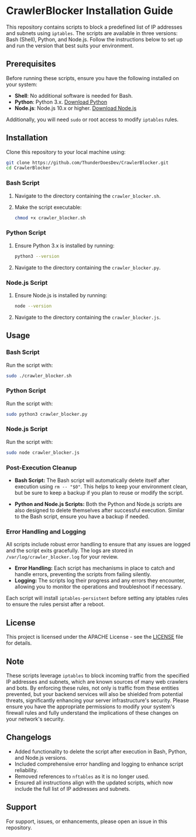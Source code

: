 # CrawlerBlocker Installation Guide

This repository contains scripts to block a predefined list of IP addresses and subnets using `iptables`. The scripts are available in three versions: Bash (Shell), Python, and Node.js. Follow the instructions below to set up and run the version that best suits your environment.

## Prerequisites

Before running these scripts, ensure you have the following installed on your system:
- **Shell**: No additional software is needed for Bash.
- **Python**: Python 3.x. [Download Python](https://www.python.org/downloads/)
- **Node.js**: Node.js 10.x or higher. [Download Node.js](https://nodejs.org/en/download/)

Additionally, you will need `sudo` or root access to modify `iptables` rules.

## Installation

Clone this repository to your local machine using:

```bash
git clone https://github.com/ThunderDoesDev/CrawlerBlocker.git
cd CrawlerBlocker
```

### Bash Script

1. Navigate to the directory containing the `crawler_blocker.sh`.
2. Make the script executable:

    ```bash
    chmod +x crawler_blocker.sh
    ```

### Python Script

1. Ensure Python 3.x is installed by running:

    ```bash
    python3 --version
    ```

2. Navigate to the directory containing the `crawler_blocker.py`.

### Node.js Script

1. Ensure Node.js is installed by running:

    ```bash
    node --version
    ```

2. Navigate to the directory containing the `crawler_blocker.js`.

## Usage

### Bash Script

Run the script with:

```bash
sudo ./crawler_blocker.sh
```

### Python Script

Run the script with:

```bash
sudo python3 crawler_blocker.py
```

### Node.js Script

Run the script with:

```bash
sudo node crawler_blocker.js
```

### Post-Execution Cleanup

- **Bash Script:** The Bash script will automatically delete itself after execution using `rm -- "$0"`. This helps to keep your environment clean, but be sure to keep a backup if you plan to reuse or modify the script.
  
- **Python and Node.js Scripts:** Both the Python and Node.js scripts are also designed to delete themselves after successful execution. Similar to the Bash script, ensure you have a backup if needed.

### Error Handling and Logging

All scripts include robust error handling to ensure that any issues are logged and the script exits gracefully. The logs are stored in `/var/log/crawler_blocker.log` for your review.

- **Error Handling:** Each script has mechanisms in place to catch and handle errors, preventing the scripts from failing silently.
- **Logging:** The scripts log their progress and any errors they encounter, allowing you to monitor the operations and troubleshoot if necessary.

Each script will install `iptables-persistent` before setting any iptables rules to ensure the rules persist after a reboot.

## License

This project is licensed under the APACHE License - see the [LICENSE](LICENSE) file for details.

## Note

These scripts leverage `iptables` to block incoming traffic from the specified IP addresses and subnets, which are known sources of many web crawlers and bots. By enforcing these rules, not only is traffic from these entities prevented, but your backend services will also be shielded from potential threats, significantly enhancing your server infrastructure's security. Please ensure you have the appropriate permissions to modify your system's firewall rules and fully understand the implications of these changes on your network's security.

## Changelogs

- Added functionality to delete the script after execution in Bash, Python, and Node.js versions.
- Included comprehensive error handling and logging to enhance script reliability.
- Removed references to `nftables` as it is no longer used.
- Ensured all instructions align with the updated scripts, which now include the full list of IP addresses and subnets.

## Support

For support, issues, or enhancements, please open an issue in this repository.